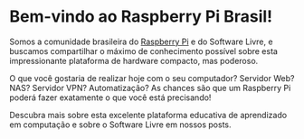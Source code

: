 # Bem-vindo ao Raspberry Pi Brasil!

Somos a comunidade brasileira do [Raspberry Pi](https://www.raspberrypi.org/) e do Software Livre, e buscamos compartilhar o máximo de conhecimento possível sobre esta impressionante plataforma de hardware compacto, mas poderoso.

O que você gostaria de realizar hoje com o seu computador? Servidor Web? NAS? Servidor VPN? Automatização? As chances são que um Raspberry Pi poderá fazer exatamente o que você está precisando!

Descubra mais sobre esta excelente plataforma educativa de aprendizado em computação e sobre o Software Livre em nossos posts.
